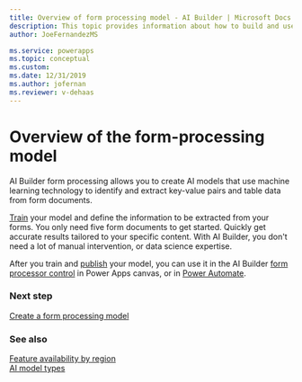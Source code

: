 ```yaml
---
title: Overview of form processing model - AI Builder | Microsoft Docs
description: This topic provides information about how to build and use form processing models in AI Builder.
author: JoeFernandezMS

ms.service: powerapps
ms.topic: conceptual
ms.custom: 
ms.date: 12/31/2019
ms.author: jofernan
ms.reviewer: v-dehaas
---
```


# Overview of the form-processing model

AI Builder form processing allows you to create AI models that use machine learning technology to identify and extract key-value pairs and table data from form documents.

[Train](train-model.md) your model and define the information to be extracted from your forms. You only need five form documents to get started. Quickly get accurate results tailored to your specific content. With AI Builder, you don't need a lot of manual intervention, or data science expertise.

After you train and [publish](publish-model.md) your model, you can use it in the AI Builder [form processor control](form-processor-component-in-powerapps.md) in Power Apps canvas, or in [Power Automate](form-processing-model-in-flow.md).

### Next step

[Create a form processing model](create-form-processing-model.md)

### See also

[Feature availability by region](availability-region.md)  
[AI model types](model-types.md)

